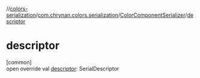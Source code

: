 //[colors-serialization](../../../index.md)/[com.chrynan.colors.serialization](../index.md)/[ColorComponentSerializer](index.md)/[descriptor](descriptor.md)

# descriptor

[common]\
open override val [descriptor](descriptor.md): SerialDescriptor
